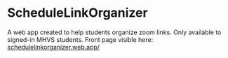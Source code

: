 # ScheduleLinkOrganizer
 
A web app created to help students organize zoom links. Only available to signed-in MHVS students. Front page visible here: [schedulelinkorganizer.web.app/](https://schedulelinkorganizer.web.app/)
